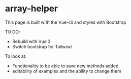 # array-helper

This page is built with the Vue-cli and styled with Bootstrap

TO DO:

- Rebuild with Vue 3
- Switch bootstrap for Tailwind

To look at:

- Functionality to be able to save new methods added
- editability of examples and the ability to change them
